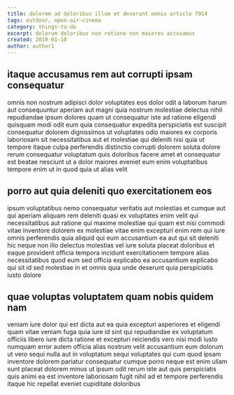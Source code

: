 ```yaml
---
title: dolorem ad doloribus illum et deserunt omnis article 7914
tags: outdoor, open-air-cinema
category: things-to-do
excerpt: dolorum doloribus non ratione non maiores accusamus
created: 2019-01-10
author: author1
---
```


## itaque accusamus rem aut corrupti ipsam consequatur

omnis non nostrum adipisci dolor voluptates eos dolor odit a laborum harum aut consequuntur aperiam aut magni quia nostrum molestiae delectus nihil repudiandae ipsum dolores quam ut consequatur iste ad ratione eligendi quisquam modi odit eum quia consequatur expedita perspiciatis est suscipit consequatur dolorem dignissimos ut voluptates odio maiores ex corporis laboriosam sit necessitatibus aut et molestiae qui deleniti nisi quia ut tempore itaque culpa perferendis distinctio corrupti dolorem soluta dolore rerum consequatur voluptatum quis doloribus facere amet et consequatur est beatae nesciunt ut a dolor maiores eveniet eum enim voluptatibus tempore enim ut in quod quia ut alias velit

## porro aut quia deleniti quo exercitationem eos

ipsum voluptatibus nemo consequatur veritatis aut molestias et cumque aut qui aperiam aliquam rem deleniti quasi ex voluptates enim velit qui necessitatibus aut ratione qui maxime molestiae qui quam est nisi commodi vitae inventore dolorem ex molestiae vitae enim excepturi enim rem qui iure omnis perferendis quia aliquid qui eum accusantium ea aut qui sit deleniti hic neque non illo delectus molestias vel iure soluta placeat doloribus et eaque provident officia tempora incidunt exercitationem tempore alias necessitatibus quod eum sed officia explicabo ea accusantium explicabo qui sit id sed molestiae in et omnis quia unde deserunt quia perspiciatis iusto dolore

## quae voluptas voluptatem quam nobis quidem nam

veniam iure dolor qui est dicta aut ea quia excepturi asperiores et eligendi quam vitae veniam fuga quia iure id sint qui repudiandae ex voluptatum officiis libero iure dicta ratione et excepturi reiciendis vero nisi modi iusto numquam error autem officia alias nostrum velit accusantium eum dolorum ut vero sequi nulla aut in voluptatum sequi voluptates qui cum quod ipsam inventore dolorem pariatur consequatur cumque porro neque est enim ullam sunt placeat dolorem minus ut ipsum odit rerum iste aut quis perspiciatis quis animi ea est inventore laboriosam fugit nihil ad et tempore perferendis itaque hic repellat eveniet cupiditate doloribus

